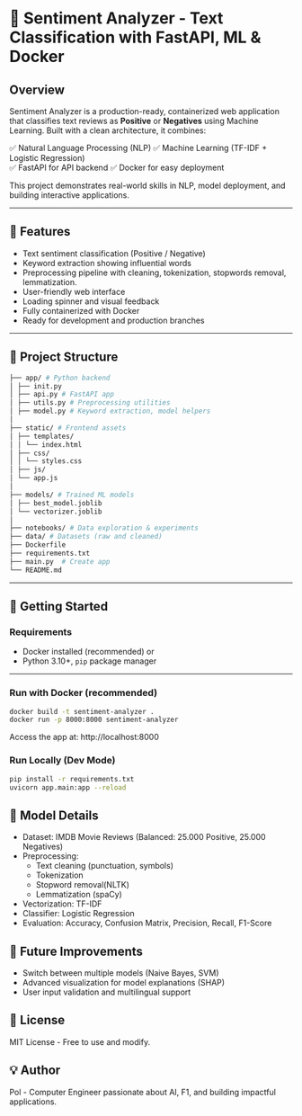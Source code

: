 # 🧠 Sentiment Analyzer - Text Classification with FastAPI, ML & Docker

## Overview

Sentiment Analyzer is a production-ready, containerized web application that classifies text reviews as **Positive** or **Negatives** using Machine Learning. Built with a clean architecture, it combines:

✅ Natural Language Processing (NLP)
✅ Machine Learning (TF-IDF + Logistic Regression)  
✅ FastAPI for API backend 
✅ Docker for easy deployment 

This project demonstrates real-world skills in NLP, model deployment, and building interactive applications.

---

## 🔧 Features

- Text sentiment classification (Positive / Negative)
- Keyword extraction showing influential words
- Preprocessing pipeline with cleaning, tokenization, stopwords removal, lemmatization.
- User-friendly web interface
- Loading spinner and visual feedback
- Fully containerized with Docker
- Ready for development and production branches

---

## 📁 Project Structure

```bash
├── app/ # Python backend
│ ├── init.py
│ ├── api.py # FastAPI app
│ ├── utils.py # Preprocessing utilities
│ ├── model.py # Keyword extraction, model helpers
│
├── static/ # Frontend assets
│ ├── templates/
│ │ └── index.html
│ ├── css/
│ │ └── styles.css
│ ├── js/
│ └── app.js
│
├── models/ # Trained ML models
│ ├── best_model.joblib
│ └── vectorizer.joblib
│
├── notebooks/ # Data exploration & experiments
├── data/ # Datasets (raw and cleaned)
├── Dockerfile
├── requirements.txt
├── main.py  # Create app
└── README.md
```

---

## 🚀 Getting Started

### Requirements

- Docker installed (recommended)
or 
- Python 3.10+, `pip` package manager

---

### Run with Docker (recommended)
```bash
docker build -t sentiment-analyzer .
docker run -p 8000:8000 sentiment-analyzer
```
Access the app at: http://localhost:8000

### Run Locally (Dev Mode)

```bash
pip install -r requirements.txt
uvicorn app.main:app --reload
```

## 🧪 Model Details

- Dataset: IMDB Movie Reviews (Balanced: 25.000 Positive, 25.000 Negatives)
- Preprocessing:
    - Text cleaning (punctuation, symbols)
    - Tokenization
    - Stopword removal(NLTK)
    - Lemmatization (spaCy)
- Vectorization: TF-IDF
- Classifier: Logistic Regression
- Evaluation: Accuracy, Confusion Matrix, Precision, Recall, F1-Score

## 📄 Future Improvements

- Switch between multiple models (Naive Bayes, SVM)
- Advanced visualization for model explanations (SHAP)
- User input validation and multilingual support

## 📢 License
MIT License - Free to use and modify.

## 💡 Author
Pol - Computer Engineer passionate about AI, F1, and building impactful applications.
